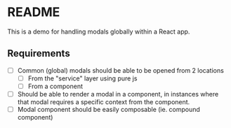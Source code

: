 # README

This is a demo for handling modals globally within a React app.

## Requirements

- [ ] Common (global) modals should be able to be opened from 2 locations
  - [ ] From the "service" layer using pure js
  - [ ] From a component
- [ ] Should be able to render a modal in a component, in instances where that modal requires a specific context from the component.
- [ ] Modal component should be easily composable (ie. compound component)